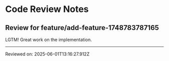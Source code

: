 # Code Review Notes

## Review for feature/add-feature-1748783787165

LGTM! Great work on the implementation.

---
Reviewed on: 2025-06-01T13:16:27.912Z